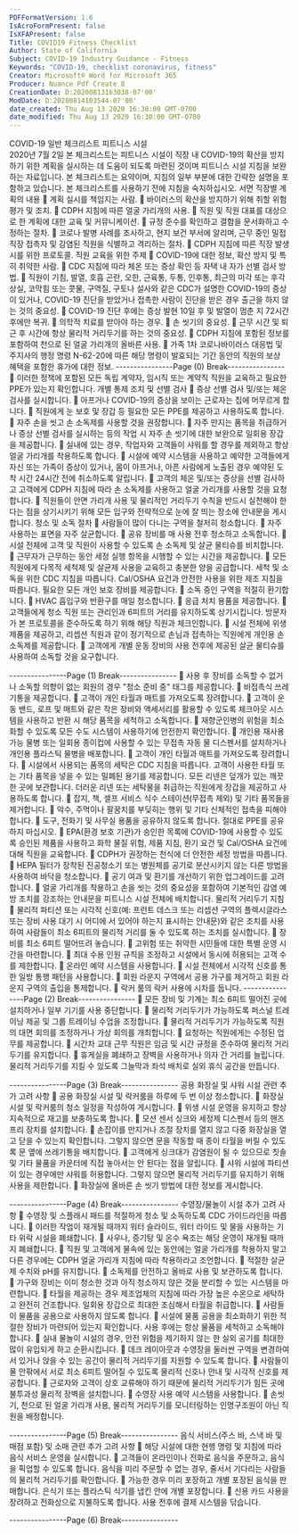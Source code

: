 ```yaml
---
PDFFormatVersion: 1.6
IsAcroFormPresent: false
IsXFAPresent: false
Title: COVID19 Fitness Checklist
Author: State of California
Subject: COVID-19 Industry Guidance - Fitness
Keywords: "COVID-19, checklist coronavirus, fitness"
Creator: Microsoft® Word for Microsoft 365
Producer: Nuance Pdf Create 8
CreationDate: D:20200813163038-07'00'
ModDate: D:20200814103544-07'00'
date_created: Thu Aug 13 2020 16:30:00 GMT-0700
date_modified: Thu Aug 13 2020 16:30:00 GMT-0700
---
```

COVID-19 일반 체크리스트 
피트니스 시설  
2020년 7월 2일 
본 체크리스트는 피트니스 시설이 직장 내 COVID-19의 확산을 방지하기 위한 계획을 실시하는 데 도움이 
되도록 마련된 것이며 피트니스 시설 지침을 보완하는 자료입니다. 본 체크리스트는 요약이며, 지침의 일부 
부분에 대한 간략한 설명을 포함하고 있습니다. 본 체크리스트를 사용하기 전에 지침을 숙지하십시오. 
서면 직장별 계획의 내용 
 계획 실시를 책임지는 사람. 
 바이러스의 확산을 방지하기 위해 취할 위험 평가 및 조치. 
 CDPH 지침에 따른 얼굴 가리개의 사용. 
 직원 및 직원 대표를 대상으로 한 계획에 대한 교육 및 커뮤니케이션. 
 규정 준수를 확인하고 결함을 문서화하고 수정하는 절차. 
 코로나 발병 사례를 조사하고, 현지 보건 부서에 알리며, 근무 중인 밀접 직장 접촉자 및 
감염된 직원을 식별하고 격리하는 절차. 
 CDPH 지침에 따른 직장 발생 시를 위한 프로토콜. 
직원 교육을 위한 주제 
 COVID-19에 대한 정보, 확산 방지 및 특히 취약한 사람. 
 CDC 지침에 따라 체온 또는 증상 확인 등 자택 내 자가 선별 검사 방법. 
 직원이 기침, 발열, 호흡 곤란, 오한, 근육통, 두통, 인후통, 최근의 미각 또는 후각 상실, 
코막힘 또는 콧물, 구역질, 구토나 설사와 같은 CDC가 설명한 COVID-19의 증상이 
있거나, COVID-19 진단을 받았거나 접촉한 사람이 진단을 받은 경우 출근을 하지 않는 
것의 중요성. 
 COVID-19 진단 후에는 증상 발현 10일 후 및 발열이 멈춘 지 72시간 후에만 복귀. 
 의학적 치료를 받아야 하는 경우. 
 손 씻기의 중요성. 
 근무 시간 및 퇴근 후 시간에 항상 물리적 거리두기를 하는 것의 중요성. 
 CDPH 지침에 포함된 정보를 포함하여 천으로 된 얼굴 가리개의 올바른 사용. 
 가족 1차 코로나바이러스 대응법 및 주지사의 행정 명령 N-62-20에 따른 해당 명령이 
발효되는 기간 동안의 직원의 보상 혜택을 포함한 휴가에 대한 정보. 
----------------Page (0) Break----------------
 이러한 정책에 포함된 모든 독립 계약자, 임시직 또는 계약직 직원을 교육하고 필요한 
PPE가 있는지 확인합니다. 
개별 통제 조치 및 선별 검사 
 증상 선별 검사 및/또는 체온 검사를 실시합니다. 
 아프거나 COVID-19의 증상을 보이는 근로자는 집에 머무르게 합니다. 
 직원에게 눈 보호 및 장갑 등 필요한 모든 PPE를 제공하고 사용하도록 합니다. 
 자주 손을 씻고 손 소독제를 사용할 것을 권장합니다. 
 자주 만지는 품목을 취급하거나 증상 선별 검사를 실시하는 등의 작업 시 자주 손 씻기에 
대한 보완으로 일회용 장갑을 제공합니다. 
 실내에 있는 경우, 작업자와 고객들이 샤워를 할 경우를 제외하고 항상 얼굴 가리개를 
착용하도록 합니다. 
 시설에 예약 시스템을 사용하고 예약한 고객들에게 자신 또는 가족이 증상이 있거나, 몸이 
아프거나, 아픈 사람에게 노출된 경우 예약된 도착 시간 24시간 전에 취소하도록 
알립니다. 
 고객의 체온 및/또는 증상을 선별 검사하고 고객에게 CDPH 지침에 따라 손 소독제를 
사용하고 얼굴 가리개를 사용할 것을 요청합니다. 
 직원들이 안면 가리개 사용 및 물리적인 거리두기 수칙을 반드시 실천해야 한다는 점을 
상기시키기 위해 모든 입구와 전략적으로 눈에 잘 띄는 장소에 안내문을 게시합니다. 
청소 및 소독 절차 
 사람들이 많이 다니는 구역을 철저히 청소합니다. 
 자주 사용하는 표면을 자주 살균합니다. 
 공유 장비를 매 사용 전후 청소하고 소독합니다. 
 시설 전체에 고객 및 직원이 사용할 수 있도록 손 소독제 및 살균 물티슈를 비치합니다. 
 근무자가 근무하는 동안 세정 실행 항목을 시행할 수 있는 시간을 제공합니다. 
 모든 직원에게 다목적 세척제 및 살균제 사용을 교육하고 충분한 양을 공급합니다. 세척 및 
소독을 위한 CDC 지침을 따릅니다. Cal/OSHA 요건과 안전한 사용을 위한 제조 지침을 
따릅니다. 필요한 모든 개인 보호 장비를 제공합니다. 
 소독 중인 구역을 적절히 환기합니다. 
 HVAC 흡입구와 반환구를 매일 청소합니다. 
 응급 처치 용품을 제공합니다. 
 고객들에게 청소 직원 또는 관리인과 6피트의 거리를 유지하도록 상기시킵니다. 방문자가 
본 프로토콜을 준수하도록 하기 위해 해당 직원과 체크인합니다. 
 시설 전체에 위생 제품을 제공하고, 리셉션 직원과 같이 정기적으로 손님과 접촉하는 
직원에게 개인용 손 소독제를 제공합니다. 
 고객에게 개별 운동 장비의 사용 전후에 제공된 살균 물티슈를 사용하여 소독할 것을 
요구합니다. 
 
----------------Page (1) Break----------------
 사용 후 장비를 소독할 수 없거나 소독할 의향이 없는 회원의 경우 "청소 준비 중" 태그를 
제공합니다. 
  비접촉식 쓰레기통을 제공합니다. 
 고객이 개인 타월과 매트를 가져오도록 장려합니다. 
 고객이 운동 밴드, 로프 및 매트와 같은 작은 장비와 액세서리를 활용할 수 있도록 
체크아웃 시스템을 사용하고 반환 시 해당 품목을 세척하고 소독합니다. 
 재향군인병의 위험을 최소화할 수 있도록 모든 수도 시스템이 사용하기에 안전한지 
확인합니다. 
 개인용 재사용 가능 물병 또는 일회용 종이컵에 사용할 수 있는 무접촉 자동 물 디스펜서를 
설치하거나 개인용 플라스틱 물병을 배포합니다. 
 고객이 개인 타월과 매트를 가져오도록 장려합니다. 
 시설에서 사용되는 품목의 세탁은 CDC 지침을 따릅니다. 고객이 사용한 타월 또는 기타 
품목을 넣을 수 있는 밀폐된 용기를 제공합니다. 모든 리넨은 덮개가 있는 깨끗한 곳에 
보관합니다. 더러운 리넨 또는 세탁물을 취급하는 직원에게 장갑을 제공하고 사용하도록 
합니다. 
 잡지, 책, 셀프 서비스 식수 스테이션(무접촉 제외) 및 기타 품목들을 제거합니다. 
 악수, 주먹이나 팔꿈치를 부딪히는 행위 및 기타 신체적인 접촉을 피해야 합니다. 
 도구, 전화기 및 사무실 용품을 공유하지 않도록 합니다. 절대로 PPE를 공유하지 마십시오. 
 EPA(환경 보호 기관)가 승인한 목록에 COVID-19에 사용할 수 있도록 승인된 제품을 
사용하고 화학 물질 위험, 제품 지침, 환기 요건 및 Cal/OSHA 요건에 대해 직원을 
교육합니다. 
 CDPH가 권장하는 천식에 더 안전한 세정 방법을 따릅니다. 
 HEPA 필터가 장착된 진공청소기 또는 병원체를 공기로 분산시키지 않는 다른 방법을 
사용하여 바닥을 청소합니다. 
 공기 여과 및 환기를 개선하기 위한 업그레이드를 고려합니다. 
 얼굴 가리개를 착용하고 손을 씻는 것의 중요성을 포함하여 기본적인 감염 예방 조치를 
강조하는 안내문을 피트니스 시설 전체에 배치합니다. 
물리적 거리두기 지침 
 물리적 파티션 또는 시각적 신호(예: 프런트 데스크 또는 리셉션 구역의 플렉시글라스 
또는 장비 사용 대기 시 어디에 서 있어야 하는지 표시하는 안내문)와 같은 조치를 
사용하여 사람들이 최소 6피트의 물리적 거리를 둘 수 있도록 하는 조치를 실시합니다. 
 장비를 최소 6피트 떨어뜨려 놓습니다. 
 고위험 또는 취약한 시민들에 대한 특별 운영 시간을 마련합니다. 
 최대 수용 인원 규칙을 조정하고 시설에서 동시에 허용되는 고객 수를 제한합니다. 
 온라인 예약 시스템을 사용합니다. 
 시설 전체에서 시각적 신호를 통한 일방 통행 패턴을 사용합니다. 
 회원 라운지 구역에서 공용 가구를 제거하고 회원 라운지 구역의 출입을 통제합니다. 
 락커 룸의 락커 사용에 시차를 둡니다. 
----------------Page (2) Break----------------
 모든 장비 및 기계는 최소 6피트 떨어진 곳에 설치하거나 일부 기기를 사용 중단합니다. 
 물리적 거리두기가 가능하도록 퍼스널 트레이닝 제공 및 그룹 트레이닝 수업을 
조정합니다. 
 물리적 거리두기가 가능하도록 직원의 대면 회의를 조정하거나 가상 회의를 개최합니다. 
 요청하는 직원에게는 수정된 업무를 제공합니다. 
 시간차 교대 근무 직원은 임금 및 시간 규정을 준수하여 물리적 거리두기를 유지합니다. 
 휴게실을 폐쇄하고 장벽을 사용하거나 의자 간 거리를 늘립니다. 물리적 거리두기를 지킬 
수 있도록 그늘막과 좌석 배치로 실외 휴식 공간을 만듭니다. 
  
----------------Page (3) Break----------------
공용 화장실 및 샤워 시설 관련 추가 고려 사항 
 공용 화장실 시설 및 락커룸을 하루에 두 번 이상 청소합니다. 
 화장실 시설 및 락커룸의 청소 일정을 작성하여 게시합니다. 
 위생 시설 운영을 유지하고 항상 지속적으로 재고를 보충하도록 합니다. 
 모션 센서 싱크와 세정제 디스펜서 등의 핸즈프리 장치를 설치합니다. 
 손잡이를 만지거나 조절 장치를 열지 않고 다중 화장실을 열고 닫을 수 있는지 확인합니다. 
그렇지 않으면 문을 작동할 때 종이 타월을 버릴 수 있도록 문 옆에 쓰레기통을 
배치합니다. 
 고객에게 싱크대가 감염원이 될 수 있으므로 칫솔 및 기타 물품을 카운터에 직접 놓아서는 
안 된다는 점을 알립니다. 
 샤워 시설에 파티션이 있는 경우에만 샤워를 허용합니다. 그렇지 않으면 물리적 
거리두기를 유지하기 위해 사용을 제한합니다. 
 화장실에 올바른 손 씻기 방법에 대한 정보를 게시합니다. 
  
----------------Page (4) Break----------------
수영장/물놀이 시설 추가 고려 사항 
 수영장 및 스플래시 패드를 적절하게 청소 및 소독하도록 CDC 가이드라인을 따릅니다. 
 이러한 작업이 재개될 때까지 워터 슬라이드, 워터 라이드 및 물을 사용하는 기타 위락 
시설을 폐쇄합니다. 
 사우나, 증기탕 및 온수 욕조는 해당 운영이 재개될 때까지 폐쇄합니다. 
 직원 및 고객에게 물속에 있는 동안에는 얼굴 가리개를 착용하지 말고 다른 경우에는 
CDPH 얼굴 가리개 지침에 따라 착용하라고 조언합니다. 
 적절한 살균제 수치와 pH를 유지합니다. 
 소독제를 안전하고 올바로 사용 및 보관하도록 합니다. 
 가구와 장비는 이미 청소한 것과 아직 청소하지 않은 것을 분리할 수 있는 시스템을 
마련합니다. 
 타월을 제공하는 경우 제조업체의 지침에 따라 가장 높은 수온으로 세탁하고 완전히 
건조합니다. 일회용 장갑으로 최대한 조심해서 타월을 취급합니다. 
 사람들이 물품을 공용으로 사용하지 않도록 합니다. 
 시설에 물품 공용을 최소화하기 위한 적절한 장비가 마련되어 있는지 확인합니다. 사용 
후에는 항상 물품을 세척하고 소독해야 합니다. 
 실내 물놀이 시설의 경우, 안전 위험을 제기하지 않는 한 실외 공기를 최대한 많이 
유입되게 하고 순환시킵니다. 
 데크 레이아웃과 수영장을 둘러싼 구역을 변경하여 서 있거나 앉을 수 있는 공간이 물리적 
거리두기를 지원할 수 있도록 합니다. 
 사람들이 물 안팎에서 서로 최소 6피트 떨어질 수 있도록 물리적 신호나 안내 및 시각적 
신호를 제공합니다. 
 근로자와 고객이 상호 교류해야 하기 때문에 물리적 거리두기가 힘든 곳에 불투과성 
물리적 장벽을 설치합니다. 
 수영장 사용 예약 시스템을 사용합니다. 
 손씻기, 천으로 된 얼굴 가리개 사용, 물리적 거리두기를 모니터링하는 인명구조원이 아닌 
직원을 배정합니다. 
  
----------------Page (5) Break----------------
음식 서비스(주스 바, 스낵 바 및 매점 포함) 및 소매 
관련 추가 고려 사항 
 해당 시설에 대한 현행 명령 및 지침에 따라 음식 서비스 운영을 실시합니다. 
 고객들이 온라인이나 전화로 음식을 주문하고, 음식을 픽업할 수 있도록 합니다. 음식을 
미리 주문할 수 없는 경우, 줄서서 기다리는 사람들의 물리적 거리두기를 확인합니다. 
 가능한 경우 미리 포장하고 개별 포장된 음식을 판매합니다. 은식기 또는 플라스틱 식기를 
냅킨 안에 개별 포장합니다. 
 신용 카드 사용을 장려하고 전화상으로 지불하도록 합니다. 사용 전후에 결제 시스템을 
닦습니다. 
 
 
----------------Page (6) Break----------------

